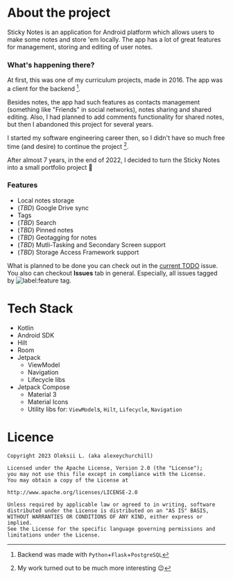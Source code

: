 # About the project

Sticky Notes is an application for Android platform which allows users to 
make some notes and store 'em locally. The app has a lot of great features 
for management, storing and editing of user notes. 

### What's happening there?

At first, this was one of my curriculum projects, made in 2016. The app was 
a client for the backend [^1]. 

[^1]: Backend was made with `Python`+`Flask`+`PostgreSQL`

Besides notes, the app had such features as contacts management (something 
like "Friends" in social networks), notes sharing and shared editing. Also, 
I had planned to add comments functionality for shared notes, but then 
I abandoned this project for several years. 

I started my software engineering career then, so I didn't have so much 
free time (and desire) to continue the project [^2]. 

[^2]: My work turned out to be much more interesting 😉

After almost 7 years, in the end of 2022, I decided to turn the Sticky Notes 
into a small portfolio project 🙂

### Features

* Local notes storage
* (_TBD_) Google Drive sync
* Tags
* (_TBD_) Search
* (_TBD_) Pinned notes
* (_TBD_) Geotagging for notes
* (_TBD_) Mutli-Tasking and Secondary Screen support
* (_TBD_) Storage Access Framework support

What is planned to be done you can check out in the 
[current TODO](https://github.com/alexeychurchill/sticky-notes-client/issues/6) 
issue. You also can checkout **Issues** tab in general. Especially, all issues 
tagged by ![label:feature](https://img.shields.io/github/labels/alexeychurchill/sticky-notes-client/feature) tag.

# Tech Stack

* Kotlin
* Android SDK
* Hilt
* Room
* Jetpack
  * ViewModel
  * Navigation
  * Lifecycle libs
* Jetpack Compose
  * Material 3
  * Material Icons
  * Utility libs for: `ViewModel`s, `Hilt`, `Lifecycle`, `Navigation`

# Licence

```
Copyright 2023 Oleksii L. (aka alexeychurchill)

Licensed under the Apache License, Version 2.0 (the "License");
you may not use this file except in compliance with the License.
You may obtain a copy of the License at

http://www.apache.org/licenses/LICENSE-2.0

Unless required by applicable law or agreed to in writing, software
distributed under the License is distributed on an "AS IS" BASIS,
WITHOUT WARRANTIES OR CONDITIONS OF ANY KIND, either express or implied.
See the License for the specific language governing permissions and
limitations under the License.
```
